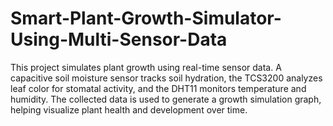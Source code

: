 # Smart-Plant-Growth-Simulator-Using-Multi-Sensor-Data
This project simulates plant growth using real-time sensor data. A capacitive soil moisture sensor tracks soil hydration, the TCS3200 analyzes leaf color for stomatal activity, and the DHT11 monitors temperature and humidity. The collected data is used to generate a growth simulation graph, helping visualize plant health and development over time.
